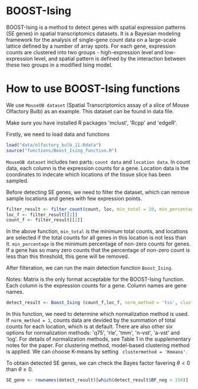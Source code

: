 # BOOST-Ising

BOOST-Ising is a method to detect genes with spatial expression patterns (SE genes) in spatial transcriptomics datasets. It is a Bayesian modeling framework for the analysis of single-gene count data on a large-scale lattice defined by a number of array spots. For each gene, expression counts are clustered into two groups - high-expression level and low-expression level, and spatial pattern is defined by the interaction between these two groups in a modified Ising model. 

# How to use BOOST-Ising functions

We use `MouseOB dataset` (Spatial Transcriptomics assay of a slice of Mouse Olfactory Bulb) as an example. This dataset can be found in data file.

Make sure you have installed R packages 'mclust', 'Rcpp' and 'edgeR'.

Firstly, we need to load data and functions

```r
load("data/olfactory_bulb_11.Rdata")
source("functions/Boost_Ising_function.R")
```

`MouseOB dataset` includes two parts: `count data` and `location data`. In count data, each column is the expression counts for a gene. Location data is the coordinates to indecate which locations of the tissue slice has been sampled.

Before detecting SE genes, we need to filter the dataset, which can remove sample locations and genes with few expression points. 

```r
filter_result <- filter_count(count, loc, min_total = 10, min_percentage = 0.1)
loc_f <- filter_result[[1]]
count_f <- filter_result[[2]]
```
In the above function, `min_total` is the minimum total counts, and locations are selected if the total counts for all genes in this location is not less than it. `min_percentage` is the minimum percentage of non-zero counts for genes. If a gene has so many zero counts that the percentage of non-zero count is less than this threshold, this gene will be removed. 

After filteration, we can run the main detection function `Boost_Ising`. 

Notes: Matrix is the only format acceptable for the BOOST-Ising function. Each column is the expression counts for a gene. Column names are gene names. 
```r
detect_result <- Boost_Ising (count_f,loc_f, norm_method = 'tss', clustermethod = 'MGC')
```
In this function, we need to determine which normalization method is used. If `norm_method = 1`, counts data are devided by the summation of total counts for each location, which is at default. There are also other six options for normalization methods: 'q75', 'rle', 'tmm', 'n-vst', 'a-vst' and 'log'. For details of normalization methods, see Table 1 in the supplementary notes for the paper. For clustering method, model-based clustering method is applied. We can choose K-means by setting ` clustermethod = 'Kmeans'`. 

To obtain detected SE genes, we can check the Bayes factor favering $\theta < 0$ than $\theta \geq 0$. 

```r
SE_gene <- rownames(detect_result)[which(detect_result$BF_neg > 150)]
```

